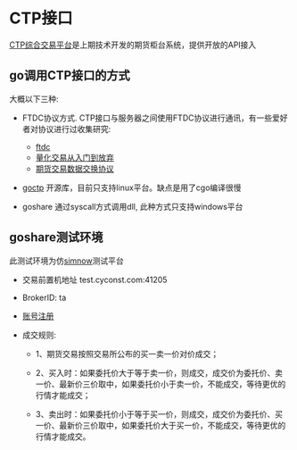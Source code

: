 # CTP接口

[CTP综合交易平台](http://www.sfit.com.cn/)是上期技术开发的期货柜台系统，提供开放的API接入

## go调用CTP接口的方式

大概以下三种:

* FTDC协议方式.  CTP接口与服务器之间使用FTDC协议进行通讯，有一些爱好者对协议进行过收集研究:
  * [ftdc](https://github.com/haoziwlh/ftdc)
  * [量化交易从入门到放弃](https://zhuanlan.zhihu.com/p/38214049)
  * [期货交易数据交换协议](http://www.sse.com.cn/lawandrules/regulations/csrcannoun/c/3976298.pdf)

* [goctp](https://github.com/qerio/goctp) 开源库，目前只支持linux平台。缺点是用了cgo编译很慢


* goshare 通过syscall方式调用dll, 此种方式只支持windows平台

## goshare测试环境

此测试环境为仿[simnow](http://www.simnow.com.cn/)测试平台

* 交易前置机地址 test.cyconst.com:41205

* BrokerID: ta

* [账号注册](https://test.cyconst.com/trade/futures.html?i=80104)

* 成交规则:
    * 1、期货交易按照交易所公布的买一卖一价对价成交；

    * 2、买入时：如果委托价大于等于卖一价，则成交，成交价为委托价、卖一价、最新价三价取中，如果委托价小于卖一价，不能成交，等待更优的行情才能成交；

    * 3、卖出时：如果委托价小于等于买一价，则成交，成交价为委托价、买一价、最新价三价取中，如果委托价大于买一价，不能成交，等待更优的行情才能成交。